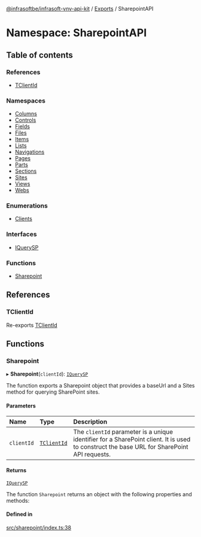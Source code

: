 [@infrasoftbe/infrasoft-vnv-api-kit](../README.md) / [Exports](../modules.md) / SharepointAPI

# Namespace: SharepointAPI

## Table of contents

### References

- [TClientId](SharepointAPI.md#tclientid)

### Namespaces

- [Columns](SharepointAPI.Columns.md)
- [Controls](SharepointAPI.Controls.md)
- [Fields](SharepointAPI.Fields.md)
- [Files](SharepointAPI.Files.md)
- [Items](SharepointAPI.Items.md)
- [Lists](SharepointAPI.Lists.md)
- [Navigations](SharepointAPI.Navigations.md)
- [Pages](SharepointAPI.Pages.md)
- [Parts](SharepointAPI.Parts.md)
- [Sections](SharepointAPI.Sections.md)
- [Sites](SharepointAPI.Sites.md)
- [Views](SharepointAPI.Views.md)
- [Webs](SharepointAPI.Webs.md)

### Enumerations

- [Clients](../enums/SharepointAPI.Clients.md)

### Interfaces

- [IQuerySP](../interfaces/SharepointAPI.IQuerySP.md)

### Functions

- [Sharepoint](SharepointAPI.md#sharepoint)

## References

### TClientId

Re-exports [TClientId](SharepointAPI.Sites.md#tclientid)

## Functions

### Sharepoint

▸ **Sharepoint**(`clientId`): [`IQuerySP`](../interfaces/SharepointAPI.IQuerySP.md)

The function exports a Sharepoint object that provides a baseUrl and a Sites method for querying
SharePoint sites.

#### Parameters

| Name | Type | Description |
| :------ | :------ | :------ |
| `clientId` | [`TClientId`](SharepointAPI.Sites.md#tclientid) | The `clientId` parameter is a unique identifier for a SharePoint client. It is used to construct the base URL for SharePoint API requests. |

#### Returns

[`IQuerySP`](../interfaces/SharepointAPI.IQuerySP.md)

The function `Sharepoint` returns an object with the following properties and methods:

#### Defined in

[src/sharepoint/index.ts:38](https://github.com/infrasoftbe/Infrasoft-vnv-api-kit/blob/63c0e77/src/sharepoint/index.ts#L38)
